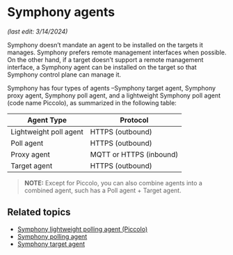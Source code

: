 # Symphony agents

_(last edit: 3/14/2024)_

Symphony doesn’t mandate an agent to be installed on the targets it manages. Symphony prefers remote management interfaces when possible. On the other hand, if a target doesn’t support a remote management interface, a Symphony agent can be installed on the target so that Symphony control plane can manage it.

Symphony has four types of agents –Symphony target agent, Symphony proxy agent, Symphony poll agent, and a lightweight Symphony poll agent (code name Piccolo), as summarized in the following table:

| Agent Type | Protocol |
|--------|--------|
| Lightweight poll agent | HTTPS (outbound) |
| Poll agent | HTTPS (outbound) |
| Proxy agent | MQTT or HTTPS (inbound) |
| Target agent | HTTPS (outbound) |

> **NOTE:** Except for Piccolo, you can also combine agents into a combined agent, such has a Poll agent + Target agent.

## Related topics

* [Symphony lightweight polling agent (Piccolo)](./polling-agent.md)
* [Symphony polling agent](./polling-agent.md)
* [Symphony target agent](./target-agent.md)

